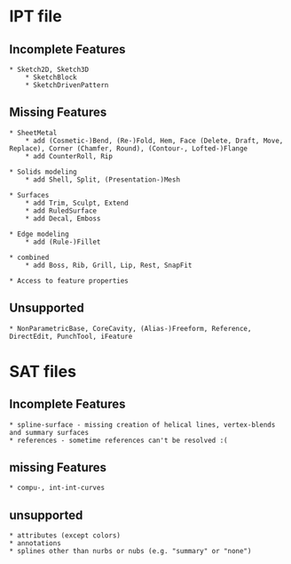 # IPT file
## Incomplete Features
	* Sketch2D, Sketch3D
		* SketchBlock
		* SketchDrivenPattern

## Missing Features
	* SheetMetal
		* add (Cosmetic-)Bend, (Re-)Fold, Hem, Face (Delete, Draft, Move, Replace), Corner (Chamfer, Round), (Contour-, Lofted-)Flange
		* add CounterRoll, Rip

	* Solids modeling
		* add Shell, Split, (Presentation-)Mesh

	* Surfaces
		* add Trim, Sculpt, Extend
		* add RuledSurface
		* add Decal, Emboss

	* Edge modeling
		* add (Rule-)Fillet

	* combined
		* add Boss, Rib, Grill, Lip, Rest, SnapFit

	* Access to feature properties

## Unsupported
	* NonParametricBase, CoreCavity, (Alias-)Freeform, Reference, DirectEdit, PunchTool, iFeature

# SAT files
## Incomplete Features
	* spline-surface - missing creation of helical lines, vertex-blends and summary surfaces
	* references - sometime references can't be resolved :(

## missing Features
	* compu-, int-int-curves

## unsupported
	* attributes (except colors)
	* annotations
	* splines other than nurbs or nubs (e.g. "summary" or "none")
